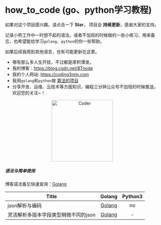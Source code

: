 # how_to_code (go、python学习教程)

如果对这个项目感兴趣，请点击一下 **Star**， 项目会 **持续更新**，感谢大家的支持。

记录小熊工作中一时想不起的语法，或者不加班的时候做的一些小练习，用来备忘，也希望能给学习`golang`、`python`的你一些帮助。

如果后续我用到其他语言，也有可能更新在这里。

* 哪有那么多人生开挂，不过都是厚积薄发。
* 我的博客：https://blog.csdn.net/BTnode
* 我的个人网站: https://coding3min.com
* 我用`golang`和`python`做 [算法的项目](https://github.com/pzqu/LeetCode)
* 分享开发、运维、云技术等方面知识，编程三分钟公众号不加班的时候推送。欢迎您的关注~！

<div align="center"><img border="0" src="https://coding3min.oss-accelerate.aliyuncs.com/coding3min/2020-03-06-115447.jpg" alt="Coder" title="gongzhonghao" with="200" height="200"></div>


##### 语法与简单使用

博客语法备忘快速查询：[Golang](https://coding3min.com/561.html)

|                  Title                   |                  Golang                  |     Python3                  |           
| ---- | :--------------------------------------: | :--------------------------------------: | 
| json解析与编码   | [Golang](golang/easy/json/parse_json.go) | no | 
| 灵活解析多版本字段类型稍微不同的json   | [Golang](golang/easy/json/json_interface/fixed_json.go) | - | 

